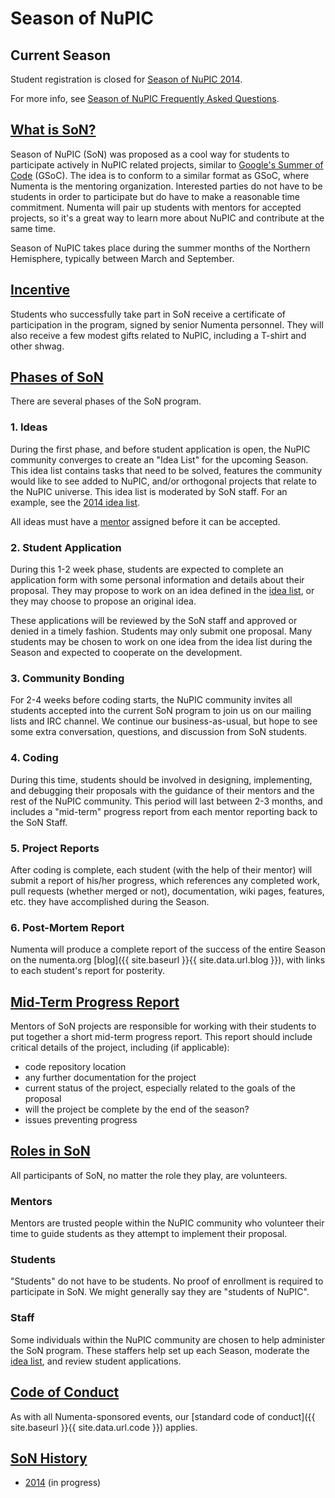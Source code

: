 
# Season of NuPIC

## Current Season

Student registration is closed for [Season of NuPIC 2014](2014/).

For more info, see [Season of NuPIC Frequently Asked Questions](https://github.com/numenta/nupic/wiki/Season-of-NuPIC-FAQ).

## <u>What is SoN?</u>

Season of NuPIC (SoN) was proposed as a cool way for students to participate actively in NuPIC related projects, similar to [Google's Summer of Code](http://www.google-melange.com/) (GSoC). The idea is to conform to a similar format as GSoC, where Numenta is the mentoring organization. Interested parties do not have to be students in order to participate but do have to make a reasonable time commitment. Numenta will pair up students with mentors for accepted projects, so it's a great way to learn more about NuPIC and contribute at the same time.

Season of NuPIC takes place during the summer months of the Northern Hemisphere, typically between March and September.

## <u>Incentive</u>

Students who successfully take part in SoN receive a certificate of participation in the program, signed by senior Numenta personnel. They will also receive a few modest gifts related to NuPIC, including a T-shirt and other shwag.

## <u>Phases of SoN</u>

There are several phases of the SoN program.

### 1. Ideas

During the first phase, and before student application is open, the NuPIC community converges to create an "Idea List" for the upcoming Season. This idea list contains tasks that need to be solved, features the community would like to see added to NuPIC, and/or orthogonal projects that relate to the NuPIC universe. This idea list is moderated by SoN staff. For an example, see the [2014 idea list](https://github.com/numenta/nupic/wiki/Season-of-NuPIC-2014-Idea-List).

All ideas must have a [mentor](#mentors) assigned before it can be accepted.

### 2. Student Application

During this 1-2 week phase, students are expected to complete an application form with some personal information and details about their proposal. They may propose to work on an idea defined in the [idea list](#1_ideas), or they may choose to propose an original idea.

These applications will be reviewed by the SoN staff and approved or denied in a timely fashion. Students may only submit one proposal. Many students may be chosen to work on one idea from the idea list during the Season and expected to cooperate on the development.

### 3. Community Bonding

For 2-4 weeks before coding starts, the NuPIC community invites all students accepted into the current SoN program to join us on our mailing lists and IRC channel. We continue our business-as-usual, but hope to see some extra conversation, questions, and discussion from SoN students.

### 4. Coding

During this time, students should be involved in designing, implementing, and debugging their proposals with the guidance of their mentors and the rest of the NuPIC community. This period will last between 2-3 months, and includes a "mid-term" progress report from each mentor reporting back to the SoN Staff.

### 5. Project Reports

After coding is complete, each student (with the help of their mentor) will submit a report of his/her progress, which references any completed work, pull requests (whether merged or not), documentation, wiki pages, features, etc. they have accomplished during the Season.

### 6. Post-Mortem Report

Numenta will produce a complete report of the success of the entire Season on the numenta.org [blog]({{ site.baseurl }}{{ site.data.url.blog }}), with links to each student's report for posterity.

## <u>Mid-Term Progress Report</u>

Mentors of SoN projects are responsible for working with their students to put together a short mid-term progress report. This report should include critical details of the project, including (if applicable):

- code repository location
- any further documentation for the project
- current status of the project, especially related to the goals of the proposal
- will the project be complete by the end of the season?
- issues preventing progress

## <u>Roles in SoN</u>

All participants of SoN, no matter the role they play, are volunteers.

### Mentors

Mentors are trusted people within the NuPIC community who volunteer their time to guide students as they attempt to implement their proposal.

### Students

"Students" do not have to be students. No proof of enrollment is required to participate in SoN. We might generally say they are "students of NuPIC".

### Staff

Some individuals within the NuPIC community are chosen to help administer the SoN program. These staffers help set up each Season, moderate the [idea list](#1_ideas), and review student applications.

## <u>Code of Conduct</u>

As with all Numenta-sponsored events, our [standard code of conduct]({{ site.baseurl }}{{ site.data.url.code }}) applies.

## <u>SoN History</u>

- [2014](2014/) (in progress)
